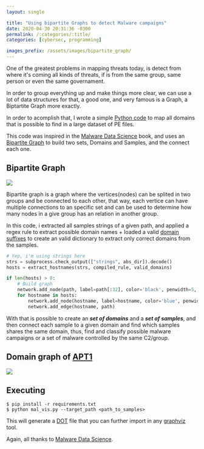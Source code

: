 ```yaml
---
layout: single

title: "Using bipartite Graphs to detect Malware campaigns"
date: 2020-04-30 20:31:36 -0300
permalink: /:categories/:title/
categories: [cybersec, programming]

images_prefix: /assets/images/bipartite_graph/
---
```


One of the greatest problems in mapping threats today, is detect from where it's coming all kinds of threats, if is from the same group, same person or even the same governament. 

In order to group everything up and make things more clear, we can use a lot of data structures for that, a good one, and very famous is a Graph, a Biptartite Graph more exactly.

In order to acomplish that, I wrote a simple [Python code](https://github.com/AandersonL/mresearch/blob/master/malware_research/bipartite_graph/mal_vis.py) to map all domains that is possible to find in a large dataset of PE files.

This code was inspired in the [Malware Data Science](https://nostarch.com/malwaredatascience) book, and uses an [Bipartite Graph](https://en.wikipedia.org/wiki/Bipartite_graph) to build two sets, Domains and Samples, and the connect each one.


## Bipartite Graph

![]({{site.url}}{{page.images_prefix}}bipartite.jpg)

Bipartite graph is a graph where the vertices(nodes) can be splited in two groups and be connected to each other, that way, each vertice can have multiple connections to an specific set and can be used to determine how many nodes in a give group has an relation in another group.

In this code, i extracted all samples strings of a given path, and applied a regex rule to extract possible domain names + loaded a valid [domain suffixes](domain_suffixes.txt) to create an valid dictionary to extract only correct domains from the samples.


```python
# Yep, i'm using strings here
strs = subprocess.check_output(["strings", abs_dir]).decode()
hosts = extract_hostnames(strs, compiled_rule, valid_domains)

if len(hosts) > 0:
    # Build graph
    network.add_node(path, label=path[:32], color='black', penwidth=5, bipartite=0) # <- This put our sample in set 1
    for hostname in hosts:
        network.add_node(hostname, label=hostname, color='blue', penwidth=10, bipartite=1) # <- This put our hostname in set 2
        network.add_edge(hostname, path)
```

With that is possible to create an ***set of domains*** and a ***set of samples***, and then connect each sample to a given domain and find which samples shares the same domain, thus, find and classify possible malware campaigns or a set of malware controlled by the same C2/group.


## Domain graph of [APT1](https://www.fireeye.com/content/dam/fireeye-www/services/pdfs/mandiant-apt1-report.pdf)

![]({{site.url}}{{page.images_prefix}}malware_domains_apt1.png)




## Executing

```
$ pip install -r requirements.txt
$ python mal_vis.py --target_path <path_to_samples>
```

This will generate a [DOT](https://www.graphviz.org/doc/info/lang.html) file that you can further import in any [graphviz](https://www.graphviz.org/) tool.


Again, all thanks to [Malware Data Science](https://nostarch.com/malwaredatascience).

